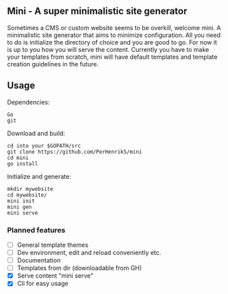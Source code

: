 ## Mini - A super minimalistic site generator

Sometimes a CMS or custom website seems to be overkill, welcome mini. A minimalistic site generator that aims to minimize configuration. All you need to do is initialize the directory of choice and you are good to go. For now it is up to you how you will serve the content. Currently you have to make your templates from scratch, mini will have 
default templates and template creation guidelines in the future. 

## Usage 

Dependencies: 
```
Go
git 
```

Download and build: 
```
cd into your $GOPATH/src 
git clone https://github.com/PerHenrikS/mini
cd mini
go install
```

Initialize and generate: 
```
mkdir mywebsite
cd mywebsite/ 
mini init
mini gen
mini serve
```


### Planned features

- [ ] General template themes
- [ ] Dev environment, edit and reload conveniently etc.
- [ ] Documentation
- [ ] Templates from dir (downloadable from GH)
- [x] Serve content "mini serve"
- [x] Cli for easy usage
